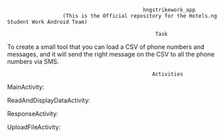                                                 hngstrikework_app
                      (This is the Official repository for the Hotels.ng Student Work Android Team)
                                                    
                                                    Task
To create a small tool that you can load a CSV of phone numbers and messages, and it will send the right message on the CSV to all the phone numbers via SMS.

                                                   Activities
MainActivity:

ReadAndDisplayDataActivity:

ResponseActivity:

UploadFileActivity:



